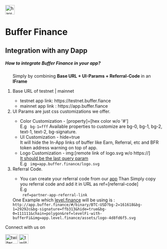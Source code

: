<p  style="display:flex;align-items:center">
<a href="https://buffer.finance" target="blank"><img align="center" src="https://cdn.buffer.finance/Buffer-Media/main/bfr.png" alt="harshalmaniya2" height="30" width="30" /></a> 
</p>

# Buffer Finance

## Integration with any Dapp

##### How to integrate Buffer Finance in your app?

<ol>

Simply by combining <b>Base URL + UI-Params + Referral-Code </b> in an <b>IFrame</b>

<li>Base URL of testnet | mainnet</li>
<ul>
<li>
testnet app link: https://testnet.buffer.fiance
</li>
<li>
mainnet app link : https://app.buffer.fiance
</li>
</ul>

<li>UI Params are just css customizations we offer.</li>
<ul>
    <li>
    Color Customization - [property]=[hex color w/o '#']<br />
    E.g
    <code> bg-1=fff</code>
    Available properties to customize are
    bg-0, bg-1, bg-2, text-1, text-2, bg-signature.
    </li>
    <li>
    UI Customization  - hide=true<br />
    It will hide the In-App links of buffer like Earn, Referral, etc and BFR token address warning on top of app.
    </li>
    <li>
    Logo Customization  - img:[remote link of logo.svg w/o https://] <br />
    <u>It should be the last query param</u><br/>
    E.g
    <code> img=app.buffer.finance/logo.svg</code>
     </li>
</ul>
<li>Referral Code.</li>
<ul>
    <li>
    You can create your referral code from our <a href="https://app.buffer.finance/#/referral?tab=Create+your+Referral">app</a>
    Than Simply copy you referral code and add it in URL as
    ref=[referral-code]
    <br/>
    E.g
    <br/>
    <code> ref=partner-app-referral-link</code>
     </li>
</ul>
One Example which <a href="https://app.level.finance/trade/btc/long">level.finance</a> will be using is :<code> http://app.buffer.finance/#/binary/BTC-USD?bg-2=161618&bg-1=29292c&bg-signature=ffb313&hide=true&bg-0=111111&chain=polygon&ref=levelFi-with-bufferFi&img=app.level.finance/assets/logo-4d8fd6f5.svg</code>

</ol>

</ul>
</ol>

Connect with us on

 <p align="left">
<a href="https://twitter.com/Buffer_Finance?ref_src=twsrc%5Egoogle%7Ctwcamp%5Eserp%7Ctwgr%5Eauthor" target="blank"><img align="center" src="https://raw.githubusercontent.com/rahuldkjain/github-profile-readme-generator/master/src/images/icons/Social/twitter.svg" alt="twiiter link" height="30" width="40" /></a>
<a href="https://t.me/bufferfinance" target="blank"><img align="center" src="https://cdn3.iconfinder.com/data/icons/popular-services-brands-vol-2/512/telegram-512.png" alt="twiiter link" height="30" width="30" /></a>

</p>
